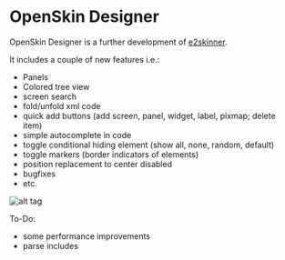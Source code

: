OpenSkin Designer
=================
OpenSkin Designer is a further development of [e2skinner](https://code.google.com/p/e2skinner2/).

It includes a couple of new features i.e.:
* Panels
* Colored tree view
* screen search
* fold/unfold xml code
* quick add buttons (add screen, panel, widget, label, pixmap; delete item)
* simple autocomplete in code
* toggle conditional hiding element (show all, none, random, default)
* toggle markers (border indicators of elements)
* position replacement to center disabled
* bugfixes
* etc.

![alt tag](https://raw.githubusercontent.com/iMaxxx/OpenSkin-Designer/master/Preview.png)


To-Do: 
* some performance improvements
* parse includes

